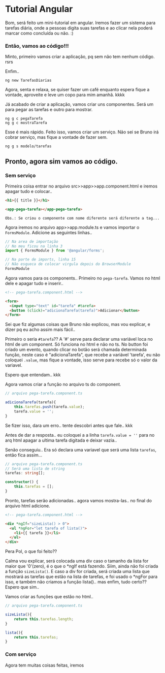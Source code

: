 # Tutorial Angular

Bom, será feito um mini-tutorial em angular. Iremos fazer um sistema para tarefas diária, onde a pessoas digita suas tarefas e ao clicar nela poderá marcar como concluída ou não. :)

### Então, vamos ao código!!!

Minto, primeiro vamos criar a aplicação, pq sem não tem nenhum código. rsrs

Enfim..

```
ng new TarefasDiarias
```

Agora, senta e relaxa, se quiser fazer um café enquanto espera fique a vontade, aproveite e leve um copo para mim amanhã. kkkk

Já acabado de criar a aplicação, vamos criar uns componentes. Será um para pegar as tarefas e outro para mostrar.

```
ng g c pegaTarefa
ng g c mostraTarefa
```

Esse é mais rápido. Feito isso, vamos criar um serviço. Não sei se Bruno irá cobrar serviço, mas fique a vontade de fazer sem.

```
ng g s modelo/tarefas
```

## Pronto, agora sim vamos ao código.

### Sem serviço

Primeira coisa entrar no arquivo src>>app>>app.component.html e iremos apagar tudo e colocar..

```html
<h1>{{ title }}</h1>

<app-pega-tarefa></app-pega-tarefa>
```

`Obs.: Se criou o componente com nome diferente será diferente a tag...`

Agora iremos no arquivo app>>app.module.ts e vamos importar o `FormsModule`. Adicione as seguintes linhas..

```ts
// Na area de importação
// No meu ficou na linha 3
import { FormsModule } from '@angular/forms';

// Na parte de imports, linha 15
// Não esqueca de colocar virgula depois do BrowserModule
FormsModule
```

Agora vamos para os components.. Primeiro no `pega-tarefa`. Vamos no html dele e apagar tudo e inserir..

```html
<!-- pega-tarefa.component.html -->

<form>
  <input type="text" id="tarefa" #tarefa>
  <button (click)="adicionaTarefa(tarefa)">Adicionar</button>
</form>
```

Sei que fiz algumas coisas que Bruno não explicou, mas vou explicar, e dizer pq eu acho assim mais fácil..

Primeiro o seria `#tarefa`?? A '#' serve para declarar uma variável loca no html de um component. Só funciona no html e não no ts. No button foi criado um evento, quando clicar no botão será chamada determinada função, neste caso é "adicionaTarefa", que recebe a variável 'tarefa', eu não coloquei `.value`, mas fique a vontade, isso serve para recebe só o valor da variavel.

Espero que entendam.. kkk

Agora vamos criar a função no arquivo ts do component.

```ts
// arquivo pega-tarefa.component.ts

adicionaTarefa(tarefa){
    this.tarefas.push(tarefa.value);
    tarefa.value = '';
}
```

Se fizer isso, dara um erro.. tente descobri antes que fale.. kkk

Antes de dar a resposta.. eu coloquei a a linha `tarefa.value = ''` para no arq html apagar a ultima tarefa digitada e deixar vazia..

Senão conseguiu.. Era só declara uma variavel que será uma lista `tarefas`, então fica assim...

```ts
// arquivo pega-tarefa.component.ts
// Será uma lista de string
tarefas: string[];

constructor() { 
    this.tarefas = [];
}
```

Pronto, tarefas serão adicionadas.. agora vamos mostra-las.. no final do arquivo html adicione.

```html
<!-- pega-tarefa.component.html -->

<div *ngIf="sizeLista() > 0">
  <ul *ngFor="let tarefa of lista()">
    <li>{{ tarefa }}</li>
  </ul>
</div>
```

Pera Pol, o que foi feito?? 

Calma vou explicar, será colocada uma div caso o tamanho da lista for maior que '0'(zero), é o que o *ngIf está fazendo. Siim, ainda não foi criada a função `sizeLista()`. E caso a div for criada, será criada uma lista que mostrará as tarefas que estão na lista de tarefas, e foi usado o *ngFor para isso, e também não criamos a função lista().. mas enfim, tudo certo?? Espero que sim..

Vamos criar as funções que estão no html..

```ts
// arquivo pega-tarefa.component.ts

sizeLista(){
    return this.tarefas.length;
}

lista(){
    return this.tarefas;
}
```


### Com serviço

Agora tem muitas coisas feitas, iremos
